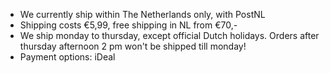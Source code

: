 - We currently ship within The Netherlands only, with PostNL
- Shipping costs €5,99, free shipping in NL from €70,-
- We ship monday to thursday, except official Dutch holidays. Orders after thursday afternoon 2 pm won't be shipped till monday!
- Payment options: iDeal
